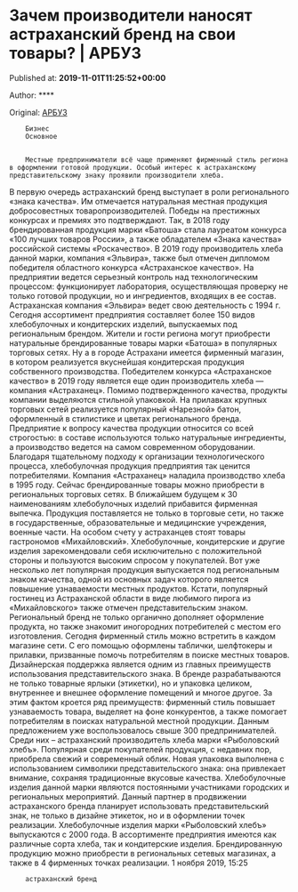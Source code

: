 
# Зачем производители наносят астраханский бренд на свои товары? | АРБУЗ

Published at: **2019-11-01T11:25:52+00:00**

Author: ****

Original: [АРБУЗ](https://arbuztoday.ru/zachem-proizvoditeli-nanosyat-astraxanskij-brend-na-svoi-tovary/)


        Бизнес
        Основное
      

        Местные предприниматели всё чаще применяют фирменный стиль региона в оформлении готовой продукции. Особый интерес к астраханскому представительскому знаку проявили производители хлеба.
      
В первую очередь астраханский бренд выступает в роли регионального «знака качества». Им отмечается натуральная местная продукция добросовестных товаропроизводителей. Победы на престижных конкурсах и премиях это подтверждают. Так, в 2018 году брендированная продукция марки «Батоша» стала лауреатом конкурса «100 лучших товаров России», а также обладателем «Знака качества» российской системы «Роскачество».
В 2019 году производитель хлеба данной марки, компания «Эльвира», также был отмечен дипломом победителя областного конкурса «Астраханское качество». На предприятии ведется серьезный контроль над технологическим процессом: функционирует лаборатория, осуществляющая проверку не только готовой продукции, но и ингредиентов, входящих в ее состав.
Астраханская компания «Эльвира» ведет свою деятельность с 1994 г. Сегодня ассортимент предприятия составляет более 150 видов хлебобулочных и кондитерских изделий, выпускаемых под региональным брендом. Жители и гости региона могут приобрести натуральные брендированные товары марки «Батоша» в популярных торговых сетях. Ну а в городе Астрахани имеется фирменный магазин, в котором реализуется вкуснейшая кондитерская продукция собственного производства.
Победителем конкурса «Астраханское качество» в 2019 году является еще один производитель хлеба — компания «Астраханец». Помимо подтвержденного качества, продукты компании выделяются стильной упаковкой. На прилавках крупных торговых сетей реализуется популярный «Нарезной» батон, оформленный в стилистике и цветах регионального бренда.
Предприятие к вопросу качества продукции относится со всей строгостью: в составе используются только натуральные ингредиенты, а производство ведется на самом современном оборудовании. Благодаря тщательному подходу к организации технологического процесса, хлебобулочная продукция предприятия так ценится потребителями.
Компания «Астраханец» наладила производство хлеба в 1995 году. Сейчас брендированные товары можно приобрести в региональных торговых сетях. В ближайшем будущем к 30 наименованиям хлебобулочных изделий прибавится фирменная выпечка. Продукция поставляется не только в торговые сети, но также в государственные, образовательные и медицинские учреждения, военные части.
На особом счету у астраханцев стоят товары гастрономов «Михайловский». Хлебобулочные, кондитерские и другие изделия зарекомендовали себя исключительно с положительной стороны и пользуются высоким спросом у покупателей. Вот уже несколько лет популярная продукция выпускается под региональным знаком качества, одной из основных задач которого является повышение узнаваемости местных продуктов.
Кстати, популярный гостинец из Астраханской области в виде любимого пирога из «Михайловского» также отмечен представительским знаком. Региональный бренд не только органично дополняет оформление продукта, но также знакомит иногородних потребителей с местом его изготовления. Сегодня фирменный стиль можно встретить в каждом магазине сети. С его помощью оформлены таблички, шелфтокеры и прилавки, призванные помочь потребителям в поиске местных товаров.
Дизайнерская поддержка является одним из главных преимуществ использования представительского знака. В бренде разрабатываются не только товарные ярлыки (этикетки), но и упаковка целиком, внутреннее и внешнее оформление помещений и многое другое. За этим фактом кроется ряд преимуществ: фирменный стиль повышает узнаваемость товара, выделяет на фоне конкурентов, а также помогает потребителям в поисках натуральной местной продукции. Данным предложением уже воспользовалось свыше 300 предпринимателей. Среди них – астраханский производитель хлеба марки «Рыболовский хлебъ».
Популярная среди покупателей продукция, с недавних пор, приобрела свежий и современный облик. Новая упаковка выполнена с использованием символики представительского знака: она привлекает внимание, сохраняя традиционные вкусовые качества. Хлебобулочные изделия данной марки являются постоянными участниками городских и региональных мероприятий. Данный партнер в продвижении астраханского бренда планирует использовать представительский знак, не только в дизайне этикеток, но и в оформлении точек реализации.
Хлебобулочные изделия марки «Рыболовский хлебъ» выпускаются с 2000 года. В ассортименте предприятия имеются как различные сорта хлеба, так и кондитерские изделия. Брендированную продукцию можно приобрести в региональных сетевых магазинах, а также в 4 фирменных точках реализации.
1 ноября 2019, 15:25

        астраханский бренд
      
